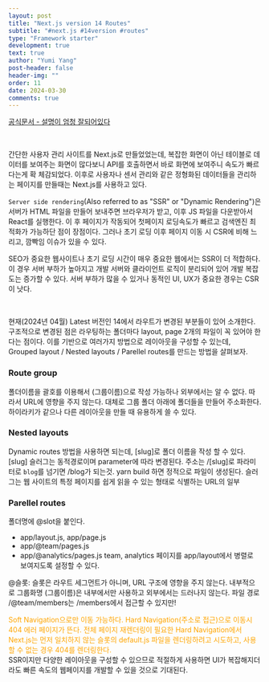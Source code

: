 ```yaml
---
layout: post
title: "Next.js version 14 Routes"
subtitle: "#next.js #14version #routes"
type: "Framework starter"
development: true
text: true
author: "Yumi Yang"
post-header: false
header-img: ""
order: 11
date: 2024-03-30
comments: true
---
```


<!-- [Routes 예시](https://next-app-directory-chi.vercel.app/) <br/> -->
[공식문서 - 설명이 엄청 잘되어있다](https://nextjs.org/docs/app/building-your-application/routing/defining-routes)

<br/>

간단한 사용자 관리 사이트를 Next.js로 만들었었는데, 복잡한 화면이 아닌 테이블로 데이터를 보여주는 화면이 많다보니
API를 호출하면서 바로 화면에 보여주니 속도가 빠르다는게 확 체감되었다.
이후로 사용자나 센서 관리와 같은 정형화된 데이터들을 관리하는 페이지를 만들때는 Next.js를 사용하고 있다.

`Server side rendering`(Also referred to as "SSR" or "Dynamic Rendering")은 서버가 HTML 파일을 만들어 보내주면 브라우저가 받고, 이후 JS 파일을 다운받아서 React를 실행한다. 이 후 페이지가 작동되어 첫페이지 로딩속도가 빠르고 검색엔진 최적화가 가능하단 점이 장점이다. 그러나 초기 로딩 이후 페이지 이동 시 CSR에 비해 느리고, 깜빡임 이슈가 있을 수 있다.

SEO가 중요한 웹사이트나 초기 로딩 시간이 매우 중요한 웹에서는 SSR이 더 적합하다. 이 경우 서버 부하가 높아지고 개발 서버와 클라이언트 로직이 분리되어 있어 개발 복잡도는 증가할 수 있다. 서버 부하가 많을 수 있거나 동적인 UI, UX가 중요한 경우는 CSR이 낫다.

<br/>

현재(2024년 04월) Latest 버전인 14에서 라우트가 변경된 부분들이 있어 소개한다.
구조적으로 변경된 점은 라우팅하는 폴더마다 layout, page 2개의 파일이 꼭 있어야 한다는 점이다.
이를 기반으로 여러가지 방법으로 레이아웃을 구성할 수 있는데, Grouped layout / Nested layouts / Parellel routes를 만드는 방법을 살펴보자.

### Route group

폴더이름을 괄호를 이용해서 (그룹이름)으로 작성 가능하나 외부에서는 알 수 없다. 따라서 URL에 영향을 주지 않는다. 대체로 그룹 폴더 아래에 폴더들을 만들어 주소화한다. 하이라키가 같으나 다른 레이아웃을 만들 때 유용하게 쓸 수 있다.

### Nested layouts

Dynamic routes 방법을 사용하면 되는데, [slug]로 폴더 이름을 작성 할 수 있다. [slug] 슬러그는 동적경로이며 parameter에 따라 변경된다. 주소는 /[slug]로 파라미터로 `blog`를 넘기면 /blog가 되는것. yarn build 하면 정적으로 파일이 생성된다. 슬러그는 웹 사이트의 특정 페이지를 쉽게 읽을 수 있는 형태로 식별하는 URL의 일부

### Parellel routes

폴더명에 @slot을 붙인다.

- app/layout.js, app/page.js
- app/@team/pages.js
- app/@analytics/pages.js
  team, analytics 페이지를 app/layout에서 병렬로 보여지도록 설정할 수 있다.

@슬롯: 슬롯은 라우트 세그먼트가 아니며, URL 구조에 영향을 주지 않는다. 내부적으로 그룹화명 (그룹이름)은 내부에서만 사용하고 외부에서는 드러나지 않는다. 파일 경로 /@team/members는 /members에서 접근할 수 있지만!

<span style="color: orange">
Soft Navigation으로만 이동 가능하다. Hard Navigation(주소로 접근)으로 이동시 404 에러 페이지가 뜬다. 전체 페이지 재렌더링이 필요한 Hard Navigation에서 Next.js는 먼저 일치하지 않는 슬롯의 default.js 파일을 렌더링하려고 시도하고, 사용할 수 없는 경우 404를 렌더링한다.
</span>

<br/>
SSR이지만 다양한 레이아웃을 구성할 수 있으므로 적절하게 사용하면 UI가 복잡해지더라도 빠른 속도의 웹페이지를 개발할 수 있을 것으로 기대된다.
